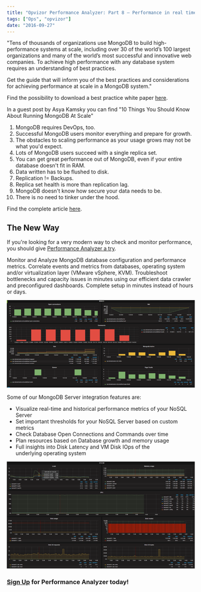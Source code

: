 ```yaml
---
title: "Opvizor Performance Analyzer: Part 8 – Performance in real time for MongoDB"
tags: ["Ops", "opvizor"]
date: "2016-09-27"
---
```


"Tens of thousands of organizations use MongoDB to build high-performance systems at scale, including over 30 of the world’s 100 largest organizations and many of the world’s most successful and innovative web companies. To achieve high performance with any database system requires an understanding of best practices.

Get the guide that will inform you of the best practices and considerations for achieving performance at scale in a MongoDB system."

Find the possibility to download a best practice white paper [here](https://www.mongodb.com/collateral/MongoDB-performance-best-practices?jmp=search&utm_source=google&utm_campaign=Americas-US-Corp/Ent-Brand-Alpha&utm_keyword=%2Bmongodb%20%2Bperformance&utm_device=c&utm_network=g&utm_medium=cpc&utm_creative=110703879523&utm_matchtype=b&gclid=Cj0KEQjw0rm-BRCn85bm8uS-zK0BEiQAHo4vrArLB66HYW0LSqmESXhaBPQ7iHoq6lBwo_s0icGoyR0aAhbE8P8HAQ).

In a guest post by Asya Kamsky you can find "10 Things You Should Know About Running MongoDB At Scale"

1. MongoDB requires DevOps, too.
2. Successful MongoDB users monitor everything and prepare for growth.
3. The obstacles to scaling performance as your usage grows may not be what you'd expect.
4. Lots of MongoDB users succeed with a single replica set.
5. You can get great performance out of MongoDB, even if your entire database doesn't fit in RAM.
6. Data written has to be flushed to disk.
7. Replication != Backups.
8. Replica set health is more than replication lag.
9. MongoDB doesn't know how secure your data needs to be.
10. There is no need to tinker under the hood.

Find the complete article [here](http://highscalability.com/blog/2014/3/5/10-things-you-should-know-about-running-mongodb-at-scale.html).

## The New Way

If you're looking for a very modern way to check and monitor performance, you should give [Performance Analyzer a try](http://try.opvizor.com/perfanalyzer/). 

Monitor and Analyze MongoDB database configuration and performance metrics. Correlate events and metrics from databases, operating system and/or virtualization layer (VMware vSphere, KVM). Troubleshoot bottlenecks and capacity issues in minutes using our efficient data crawler and preconfigured dashboards. Complete setup in minutes instead of hours or days.

![MongoDB](/images/blog/mongodb1.png)

Some of our MongoDB Server integration features are:

- Visualize real-time and historical performance metrics of your NoSQL Server
- Set important thresholds for your NoSQL Server based on custom metrics
- Check Database Open Connections and Commands over time
- Plan resources based on Database growth and memory usage
- Full insights into Disk Latency and VM Disk IOps of the underlying operating system

![MongoDB](/images/blog/debian_full.png)

### [Sign Up](http://try.opvizor.com/perfanalyzer/) for Performance Analyzer today!

